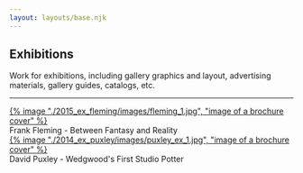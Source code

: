 ```yaml
---
layout: layouts/base.njk
---
```


<div class="container">
  <div class="row">
    <div class="col-12 col-12-md col-1-lg"></div>  
    <div class="col-12 col-12-md col-3-lg">
            <h2>Exhibitions</h2>
    </div>
    <div class="col">
          <p>Work for exhibitions, including gallery graphics and layout, advertising materials, gallery guides, catalogs, etc.</P>
    </div> 
    <div class="col-12 col-12-md col-1-lg"></div>
  </div>
  <hr>
  <div class="row">
        <div class="col-12 col-12-md col-1-lg"></div>
        <div class="col-12 col-12-md col-3-lg"></div>
        <div class="col">
            <a href=/projects/exhibitions/2015_ex_fleming> {% image "./2015_ex_fleming/images/fleming_1.jpg", "image of a brochure cover" %}</a>
            <figcaption>Frank Fleming - Between Fantasy and Reality</figcaption>
        </div>
        <div class="col">
            <a href=/projects/exhibitions/2014_ex_puxley> {% image "./2014_ex_puxley/images/puxley_ex_1.jpg", "image of a brochure cover" %}</a>
            <figcaption>David Puxley - Wedgwood's First Studio Potter</figcaption>
        </div>
        <div class="col">
        </div>
        <div class="col-12 col-12-md col-1-lg"></div>
    </div>
</div>
